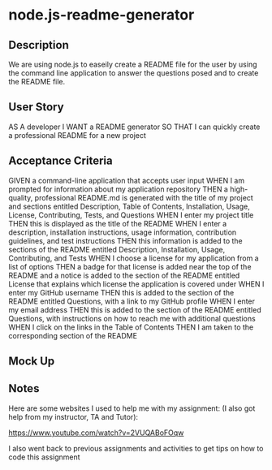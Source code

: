 # node.js-readme-generator

## Description 

We are using node.js to easeily create a README file for the user by using the command line application to answer the questions posed and to create the README file.

## User Story

AS A developer
I WANT a README generator
SO THAT I can quickly create a professional README for a new project

## Acceptance Criteria 

GIVEN a command-line application that accepts user input
WHEN I am prompted for information about my application repository
THEN a high-quality, professional README.md is generated with the title of my project and sections entitled Description, Table of Contents, Installation, Usage, License, Contributing, Tests, and Questions
WHEN I enter my project title
THEN this is displayed as the title of the README
WHEN I enter a description, installation instructions, usage information, contribution guidelines, and test instructions
THEN this information is added to the sections of the README entitled Description, Installation, Usage, Contributing, and Tests
WHEN I choose a license for my application from a list of options
THEN a badge for that license is added near the top of the README and a notice is added to the section of the README entitled License that explains which license the application is covered under
WHEN I enter my GitHub username
THEN this is added to the section of the README entitled Questions, with a link to my GitHub profile
WHEN I enter my email address
THEN this is added to the section of the README entitled Questions, with instructions on how to reach me with additional questions
WHEN I click on the links in the Table of Contents
THEN I am taken to the corresponding section of the README

## Mock Up


## Notes

Here are some websites I used to help me with my assignment: (I also got help from my instructor, TA and Tutor):

https://www.youtube.com/watch?v=2VUQABoFOqw


I also went back to previous assignments and activities to get tips on how to code this assignment 